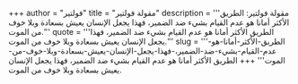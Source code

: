 +++
author = "فولتير"
title = "مقولة فولتير"
description = '''مقولة فولتير: الطريق الأكثر أمانا هو عدم القيام بشيء ضد الضمير، فهذا يجعل الإنسان يعيش بسعادة وبلا خوف من الموت.'''
quote = '''الطريق الأكثر أمانا هو عدم القيام بشيء ضد الضمير، فهذا يجعل الإنسان يعيش بسعادة وبلا خوف من الموت.'''
slug = '''الطريق-الأكثر-أمانا-هو-عدم-القيام-بشيء-ضد-الضمير،-فهذا-يجعل-الإنسان-يعيش-بسعادة-وبلا-خوف-من-الموت'''
+++
الطريق الأكثر أمانا هو عدم القيام بشيء ضد الضمير، فهذا يجعل الإنسان يعيش بسعادة وبلا خوف من الموت.
